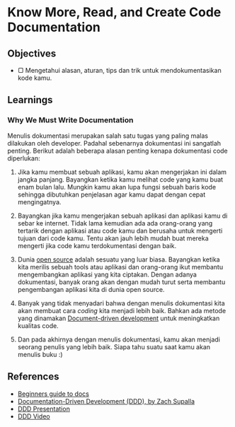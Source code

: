 # Know More, Read, and Create Code Documentation

## Objectives

- ▢ Mengetahui alasan, aturan, tips dan trik untuk mendokumentasikan kode kamu.

## Learnings

### Why We Must Write Documentation

Menulis dokumentasi merupakan salah satu tugas yang paling malas dilakukan
oleh developer. Padahal sebenarnya dokumentasi ini sangatlah penting.
Berikut adalah beberapa alasan penting kenapa dokumentasi code diperlukan:

1. Jika kamu membuat sebuah aplikasi, kamu akan mengerjakan ini dalam jangka
   panjang. Bayangkan ketika kamu melihat code yang kamu buat enam bulan
   lalu. Mungkin kamu akan lupa fungsi sebuah baris kode sehingga dibutuhkan
   penjelasan agar kamu dapat dengan cepat mengingatnya.

2. Bayangkan jika kamu mengerjakan sebuah aplikasi dan aplikasi kamu di
   sebar ke internet. Tidak lama kemudian ada ada orang-orang yang tertarik
   dengan aplikasi atau code kamu dan berusaha untuk mengerti tujuan dari
   code kamu. Tentu akan jauh lebih mudah buat mereka mengerti jika code
   kamu terdokumentasi dengan baik.

3. Dunia [open source](./open-source.md) adalah sesuatu yang luar biasa. Bayangkan ketika kita
   merilis sebuah tools atau aplikasi dan orang-orang ikut membantu
   mengembangkan aplikasi yang kita ciptakan. Dengan adanya dokumentasi,
   banyak orang akan dengan mudah turut serta membantu pengembangan aplikasi
   kita di dunia open source.

4. Banyak yang tidak menyadari bahwa dengan menulis dokumentasi kita akan
   membuat cara *coding* kita menjadi lebih baik. Bahkan ada metode yang
   dinamakan [Document-driven development](https://gist.github.com/zsup/9434452) untuk meningkatkan kualitas code.

5. Dan pada akhirnya dengan menulis dokumentasi, kamu akan menjadi seorang
   penulis yang lebih baik. Siapa tahu suatu saat kamu akan menulis buku :)

## References

- [Beginners guide to docs](http://www.writethedocs.org/guide/writing/beginners-guide-to-docs/)
- [Documentation-Driven Development (DDD), by Zach Supalla](https://gist.github.com/zsup/9434452)
- [DDD Presentation](http://www.slideshare.net/coordt/documentation-driven-development)
- [DDD Video](http://pyvideo.org/video/441/pycon-2011--documentation-driven-development)
